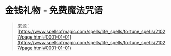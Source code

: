 <!--yml

分类：未分类

日期：2024年06月12日 19:04:17

-->

# 金钱礼物 - 免费魔法咒语

> 来源：[https://www.spellsofmagic.com/spells/life_spells/fortune_spells/21027/page.html#0001-01-01](https://www.spellsofmagic.com/spells/life_spells/fortune_spells/21027/page.html#0001-01-01)

